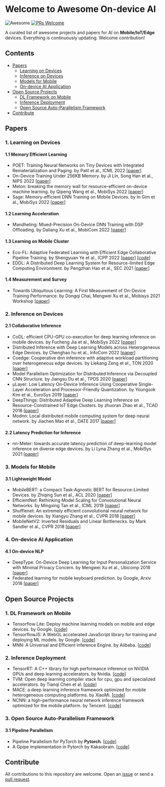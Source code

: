 # Welcome to Awesome On-device AI
![Awesome](https://awesome.re/badge.svg) [![PRs Welcome](https://img.shields.io/badge/PRs-welcome-brightgreen.svg)](https://github.com/ysyisyourbrother/awesome-mlsys-mobile/pulls)

A curated list of awesome projects and papers for AI on **Mobile/IoT/Edge** devices. Everything is continuously updating. Welcome contribution!

## Contents

- [Papers](#papers)
  - [Learning on Devices](#1-learning-on-devices)
  - [Inference on Devices](#2-inference-on-devices)
  - [Models for Mobile](#3-model-for-mobile)
  - [On-device AI Application](#4-On-device-AI-Application)
- [Open Source Projects](#open-source-projects)
	- [DL Framework on Mobile](#1-DL-Framework-on-Mobile)
  - [Inference Deployment](#2-Inference-Deployment)
  - [Open Source Auto-Parallelism Framework](#3-Open-Source-Auto-Parallelism-Framework)
- [Contribute](#Contribute)

## Papers

### 1. Learning on Devices

#### 1.1 Memory Efficient Learning

- POET: Training Neural Networks on Tiny Devices with Integrated Rematerialization and Paging. by Patil et al., ICML 2022 [[paper](https://proceedings.mlr.press/v162/patil22b/patil22b.pdf)]
- On-Device Training Under 256KB Memory. by Ji Lin, Song Han et al., NIPS 2022 [[paper](https://arxiv.org/pdf/2206.15472.pdf)]
- Melon: breaking the memory wall for resource-efficient on-device machine learning. by Qipeng Wang et al., MobiSys 2022 [[paper](https://xumengwei.github.io/files/MobiSys22-Melo.pdf)]
- Sage: Memory-efficient DNN Training on Mobile Devices. by In Gim et al., MobiSys 2022 [[paper](https://dl.acm.org/doi/abs/10.1145/3498361.3539765)]

#### 1.2 Learning Acceleration

- Mandheling: Mixed-Precision On-Device DNN Training with DSP Offloading. by Daliang Xu et al., MobiCom 2022 [[paper](http://arxiv.org/abs/2206.07509)]

#### 1.3 Learning on Mobile Cluster

- Eco-FL: Adaptive Federated Learning with Efficient Edge Collaborative Pipeline Training. by Shengyuan Ye et al., ICPP 2022 [[paper](https://ssl.linklings.net/conferences/icpp/icpp2022_program/views/includes/files/pap117s3-file1.pdf)] [[code](https://github.com/ysyisyourbrother/Federated-Learning-Research.git)]
- EDDL: A Distributed Deep Learning System for Resource-limited Edge Computing Environment. by Pengzhan Hao et al., SEC 2021 [[paper](https://buzhangy.github.io/publication/eddl-sec21.pdf)]

#### 1.4 Measurement and Survey

- Towards Ubiquitous Learning: A First Measurement of On-Device Training Performance. by Dongqi Chai, Mengwei Xu et al., Mobisys 2021 Workshop [[paper](https://dl.acm.org/doi/10.1145/3469116.3470009)]

### 2. Inference on Devices

#### 2.1 Collaborative Inference

- CoDL: efficient CPU-GPU co-execution for deep learning inference on mobile devices. by Fucheng Jia et al., MobiSys 2022 [[paper](https://chrisplus.me/assets/pdf/mobisys22-CoDL.pdf)]
- Distributed Inference with Deep Learning Models across Heterogeneous Edge Devices. by Chenghao hu et al., InfoCom 2022 [[paper](https://iqua.ece.toronto.edu/papers/chenghao-infocom22.pdf)]
- Coedge: Cooperative dnn inference with adaptive workload partitioning over heterogeneous edge devices. by Liekang Zeng et al., TON 2020 [[paper](https://ieeexplore.ieee.org/abstract/document/9296560)]
- Model Parallelism Optimization for Distributed Inference via Decoupled CNN Structure. by Jiangsu Du et al., TPDS 2020 [[paper](https://ieeexplore.ieee.org/document/9275375/)]
- μLayer: Low Latency On-Device Inference Using Cooperative Single-Layer Acceleration and Processor-Friendly Quantization. by Youngsok Kim et al., EuroSys 2019 [[paper](https://dl.acm.org/doi/abs/10.1145/3302424.3303950)]
- DeepThings: Distributed Adaptive Deep Learning Inference on Resource-Constrained IoT Edge Clusters. by zhuoran Zhao et al., TCAD 2018 [[paper](https://ieeexplore.ieee.org/stamp/stamp.jsp?tp=&arnumber=8493499)]
- Modnn: Local distributed mobile computing system for deep neural network. by Jiachen Mao et al., DATE 2017 [[paper](https://ieeexplore.ieee.org/abstract/document/7927211/)]

#### 2.2 Latency Prediction for Inference

- nn-Meter: towards accurate latency prediction of deep-learning model inference on diverse edge devices. by Li Lyna Zhang et al., MobiSys 2021 [[paper](https://dl.acm.org/doi/abs/10.1145/3458864.3467882)]

### 3. Models for Mobile

#### 3.1 Lightweight Model

- MobileBERT: a Compact Task-Agnostic BERT for Resource-Limited Devices. by Zhiqing Sun et al., ACL 2020 [[paper](https://arxiv.org/pdf/2004.02984.pdf)]
- EfficientNet: Rethinking Model Scaling for Convolutional Neural Networks. by Mingxing Tan et al., ICML 2019 [[paper](http://proceedings.mlr.press/v97/tan19a/tan19a.pdf)]
- Shufflenet: An extremely efficient convolutional neural network for mobile devices. by Xiangyu Zhang et al., CVPR 2018 [[paper](http://openaccess.thecvf.com/content_cvpr_2018/html/Zhang_ShuffleNet_An_Extremely_CVPR_2018_paper.html)]
- MobileNetV2: Inverted Residuals and Linear Bottlenecks. by Mark Sandler et al., CVPR 2018 [[paper](https://openaccess.thecvf.com/content_cvpr_2018/papers/Sandler_MobileNetV2_Inverted_Residuals_CVPR_2018_paper.pdf)]

### 4. On-device AI Application

#### 4.1 On-device NLP

- DeepType: On-Device Deep Learning for Input Personalization Service with Minimal Privacy Concern. by Mengwei Xu et al., Ubicomp 2018 [[paper](https://dl.acm.org/doi/10.1145/3287075)]
- Federated learning for mobile keyboard prediction. by Google, Arxiv 2018 [[paper](https://arxiv.org/abs/1811.03604)]

## Open Source Projects

### 1. DL Framework on Mobile

- Tensorflow Lite: Deploy machine learning models on mobile and edge devices. by Google. [[code](https://www.tensorflow.org/lite)]
- TensorflowJS: A WebGL accelerated JavaScript library for training and deploying ML models. by Google. [[code](https://github.com/tensorflow/tfjs)]
- MNN: A Universal and Efficient Inference Engine. by Alibaba. [[code](https://github.com/alibaba/MNN)]

### 2. Inference Deployment

- TensorRT: A C++ library for high performance inference on NVIDIA GPUs and deep learning accelerators. by Nvidia. [[code](https://github.com/NVIDIA/TensorRT)]
- TVM: Open deep learning compiler stack for cpu, gpu and specialized accelerators. by Tianqi Chen et al. [[code](https://github.com/apache/tvm)]
- MACE: a deep learning inference framework optimized for mobile heterogeneous computing platforms. by XiaoMi. [[code](https://github.com/XiaoMi/mace)]
- NCNN: a high-performance neural network inference framework optimized for the mobile platform. by Tencent. [[code](https://github.com/Tencent/ncnn)]

### 3. Open Source Auto-Parallelism Framework

#### 3.1 Pipeline Parallelism

- Pipeline Parallelism for PyTorch by **Pytorch**. [[code](https://github.com/pytorch/PiPPy)]
- A Gpipe implementation in Pytorch by Kakaobrain. [[code](https://github.com/kakaobrain/torchgpipe)]



## Contribute

All contributions to this repository are welcome. Open an [issue](https://github.com/ysyisyourbrother/awesome-mlsys-mobile/issues) or send a [pull request](https://github.com/ysyisyourbrother/awesome-mlsys-mobile/pulls).
